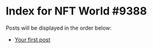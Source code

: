 # Index for NFT World #9388
Posts will be displayed in the order below:

- [Your first post](./001-first.md)

